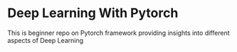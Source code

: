 # Deep Learning With Pytorch

This is beginner repo on Pytorch framework providing insights into different aspects of Deep Learning
